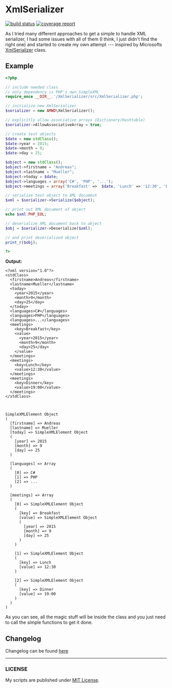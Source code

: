 # XmlSerializer

[![build status](https://git.am-wd.de/AM.WD/XmlSerializer/badges/master/build.svg)](https://git.am-wd.de/AM.WD/XmlSerializer/commits/master)
[![coverage report](https://git.am-wd.de/AM.WD/XmlSerializer/badges/master/coverage.svg)](https://git.am-wd.de/AM.WD/XmlSerializer/commits/master)

As I tried many different approaches to get a simple to handle XML serializer, I had some issues with all of them (I think, I just didn't find the right one) and started to create my own attempt --- inspired by Microsofts [XmlSerializer](https://msdn.microsoft.com/en-us/library/system.xml.serialization.xmlserializer.aspx?cs-save-lang=1&cs-lang=csharp) class.

## Example

```php
<?php

// include needed class
// only dependency is PHP's own SimpleXML
require_once __DIR__.'/XmlSerializer/src/XmlSerializer.php';

// initialize new XmlSerializer
$serializer = new AMWD\XmlSerializer();

// explicitly allow associative arrays (Dictionary/Hashtable)
$serializer->AllowAssociativeArray = true;

// create test objects
$date = new stdClass();
$date->year = 2015;
$date->month = 9;
$date->day = 25;

$object = new stdClass();
$object->firstname = "Andreas";
$object->lastname = "Mueller";
$object->today = $date;
$object->languages = array('C#', 'PHP', '...');
$object->meetings = array('Breakfast' =>  $date, 'Lunch' => '12:30', 'Dinner' => '19:00');

// serialize test object to XML document
$xml = $serializer->Serialize($object);

// print out XML document of object
echo $xml.PHP_EOL;

// deserialize XML document back to object
$obj = $serializer->Deserialize($xml);

// and print deserialized object
print_r($obj);

?>

```

__Output:__

```
<?xml version="1.0"?>
<stdClass>
  <firstname>Andreas</firstname>
  <lastname>Mueller</lastname>
  <today>
    <year>2015</year>
    <month>9</month>
    <day>25</day>
  </today>
  <languages>C#</languages>
  <languages>PHP</languages>
  <languages>...</languages>
  <meetings>
    <key>Breakfast</key>
    <value>
      <year>2015</year>
      <month>9</month>
      <day>25</day>
    </value>
  </meetings>
  <meetings>
    <key>Lunch</key>
    <value>12:30</value>
  </meetings>
  <meetings>
    <key>Dinner</key>
    <value>19:00</value>
  </meetings>
</stdClass>



SimpleXMLElement Object
(
  [firstname] => Andreas
  [lastname] => Mueller
  [today] => SimpleXMLElement Object
  (
    [year] => 2015
    [month] => 9
    [day] => 25
  )

  [languages] => Array
  (
    [0] => C#
    [1] => PHP
    [2] => ...
  )

  [meetings] => Array
  (
    [0] => SimpleXMLElement Object
    (
      [key] => Breakfast
      [value] => SimpleXMLElement Object
      (
        [year] => 2015
        [month] => 9
        [day] => 25
      )
    )

    [1] => SimpleXMLElement Object
    (
      [key] => Lunch
      [value] => 12:30
    )

    [2] => SimpleXMLElement Object
    (
      [key] => Dinner
      [value] => 19:00
    )
  )
)
```

As you can see, all the magic stuff will be inside the class and you just need to call the simple functions to get it done.

## Changelog

Changelog can be found [here](CHANGELOG)

-----

### LICENSE

My scripts are published under [MIT License](https://am-wd.de/?p=about#license).
